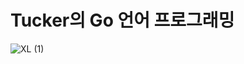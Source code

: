 # Tucker의 Go 언어 프로그래밍

![XL (1)](https://user-images.githubusercontent.com/87686562/187868641-a23b3e6e-0e16-4a8f-a6ac-c46df8242a07.jpeg)